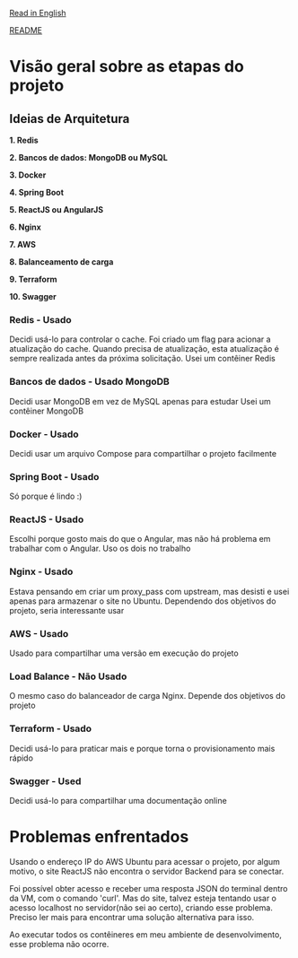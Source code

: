 [Read in English](https://github.com/murilocaet/customers/blob/master/Project-Brainstorming.md)

[README](https://github.com/murilocaet/customers/blob/master/README-ptbr.md)

# Visão geral sobre as etapas do projeto

## Ideias de Arquitetura

**1. Redis**

**2. Bancos de dados: MongoDB ou MySQL**

**3. Docker**

**4. Spring Boot**

**5. ReactJS ou AngularJS**

**6. Nginx**

**7. AWS**

**8. Balanceamento de carga**

**9. Terraform**

**10. Swagger**



### Redis - Usado

Decidi usá-lo para controlar o cache. Foi criado um flag para acionar a atualização do cache. Quando precisa de atualização, esta atualização é sempre realizada antes da próxima solicitação.
Usei um contêiner Redis

### Bancos de dados - Usado MongoDB

Decidi usar MongoDB em vez de MySQL apenas para estudar
Usei um contêiner MongoDB

### Docker - Usado

Decidi usar um arquivo Compose para compartilhar o projeto facilmente

### Spring Boot - Usado

Só porque é lindo :)

### ReactJS - Usado

Escolhi porque gosto mais do que o Angular, mas não há problema em trabalhar com o Angular. Uso os dois no trabalho

### Nginx - Usado

Estava pensando em criar um proxy_pass com upstream, mas desisti e usei apenas para armazenar o site no Ubuntu.
Dependendo dos objetivos do projeto, seria interessante usar

### AWS - Usado

Usado para compartilhar uma versão em execução do projeto

### Load Balance - Não Usado

O mesmo caso do balanceador de carga Nginx. Depende dos objetivos do projeto

### Terraform - Usado

Decidi usá-lo para praticar mais e porque torna o provisionamento mais rápido

### Swagger - Used

Decidi usá-lo para compartilhar uma documentação online


# Problemas enfrentados

Usando o endereço IP do AWS Ubuntu para acessar o projeto, por algum motivo, o site ReactJS não encontra o servidor Backend para se conectar.

Foi possível obter acesso e receber uma resposta JSON do terminal dentro da VM, com o comando 'curl'. Mas do site, talvez esteja tentando usar o acesso localhost no servidor(não sei ao certo), criando esse problema. Preciso ler mais para encontrar uma solução alternativa para isso.

Ao executar todos os contêineres em meu ambiente de desenvolvimento, esse problema não ocorre.